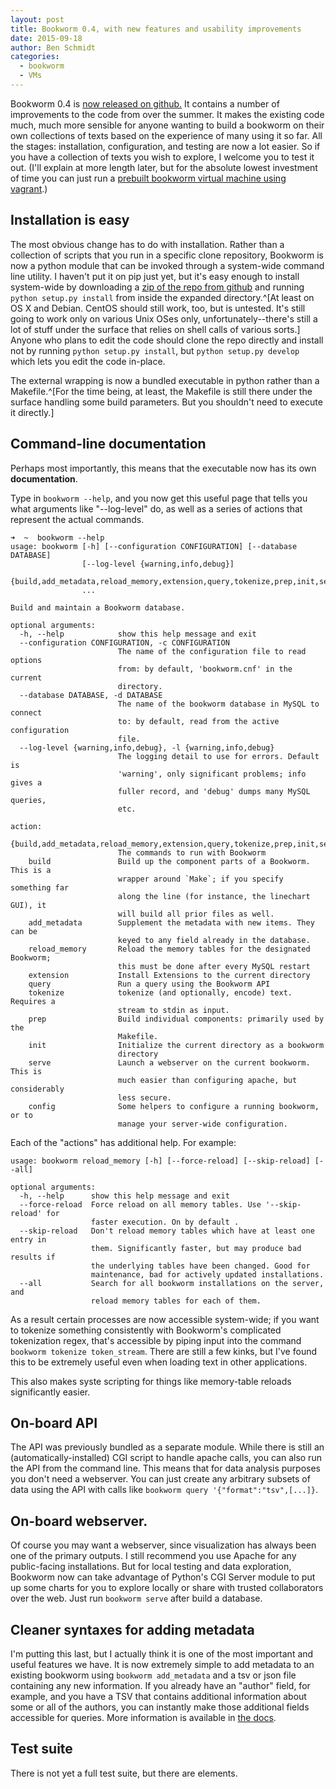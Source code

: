 ```yaml
---
layout: post
title: Bookworm 0.4, with new features and usability improvements
date: 2015-09-18
author: Ben Schmidt
categories:
  - bookworm
  - VMs
---
```


Bookworm 0.4 is
[now released on github.](https://github.com/Bookworm-project/BookwormDB/releases/tag/v0.4.0)
It contains a number of improvements to the code from over the summer.
It makes the existing code much, much more sensible for anyone wanting
to build a bookworm on their own collections of texts based on the
experience of many using it so far. All the stages: installation,
configuration, and testing are now a lot easier. So if you have a
collection of texts you wish to explore, I welcome you to test it
out. (I'll explain at more length later, but for the absolute lowest
investment of time you can just run a
[prebuilt bookworm virtual machine using vagrant](https://github.com/bmschmidt/bookwormVM).)

<!--more-->

## Installation is easy

The most obvious change has to do with installation. Rather than a
collection of scripts that you run in a specific clone repository,
Bookworm is now a python module that can be invoked through a
system-wide command line utility. I haven't put it on pip just yet,
but it's easy enough to install system-wide by downloading a
[zip of the repo from github](https://github.com/Bookworm-project/BookwormDB/archive/master.zip)
and running `python setup.py install` from inside the expanded
directory.^[At least on OS X and Debian. CentOS should still work, too, but is untested. It's still going to work only on various Unix OSes only, unfortunately--there's still a lot of stuff under the surface that relies on shell calls of various sorts.]
Anyone who plans to edit the code should clone the repo directly and
install not by running `python setup.py install`, but `python setup.py
develop` which lets you edit the code in-place.

The external wrapping is now a bundled executable in python rather
than a
Makefile.^[For the time being, at least, the Makefile is still there under the surface handling some build parameters. But you shouldn't need to execute it directly.]

## Command-line documentation

Perhaps most importantly, this means that the executable now has its
own **documentation**.

Type in `bookworm --help`, and you now get this useful page that tells
you what arguments like "--log-level" do, as well as a series of
actions that represent the actual commands.

```
➜  ~  bookworm --help
usage: bookworm [-h] [--configuration CONFIGURATION] [--database DATABASE]
                [--log-level {warning,info,debug}]
                {build,add_metadata,reload_memory,extension,query,tokenize,prep,init,serve,config}
                ...

Build and maintain a Bookworm database.

optional arguments:
  -h, --help            show this help message and exit
  --configuration CONFIGURATION, -c CONFIGURATION
                        The name of the configuration file to read options
                        from: by default, 'bookworm.cnf' in the current
                        directory.
  --database DATABASE, -d DATABASE
                        The name of the bookworm database in MySQL to connect
                        to: by default, read from the active configuration
                        file.
  --log-level {warning,info,debug}, -l {warning,info,debug}
                        The logging detail to use for errors. Default is
                        'warning', only significant problems; info gives a
                        fuller record, and 'debug' dumps many MySQL queries,
                        etc.

action:
  {build,add_metadata,reload_memory,extension,query,tokenize,prep,init,serve,config}
                        The commands to run with Bookworm
    build               Build up the component parts of a Bookworm. This is a
                        wrapper around `Make`; if you specify something far
                        along the line (for instance, the linechart GUI), it
                        will build all prior files as well.
    add_metadata        Supplement the metadata with new items. They can be
                        keyed to any field already in the database.
    reload_memory       Reload the memory tables for the designated Bookworm;
                        this must be done after every MySQL restart
    extension           Install Extensions to the current directory
    query               Run a query using the Bookworm API
    tokenize            tokenize (and optionally, encode) text. Requires a
                        stream to stdin as input.
    prep                Build individual components: primarily used by the
                        Makefile.
    init                Initialize the current directory as a bookworm
                        directory
    serve               Launch a webserver on the current bookworm. This is
                        much easier than configuring apache, but considerably
                        less secure.
    config              Some helpers to configure a running bookworm, or to
                        manage your server-wide configuration.

```

Each of the "actions" has additional help. For example:

```
usage: bookworm reload_memory [-h] [--force-reload] [--skip-reload] [--all]

optional arguments:
  -h, --help      show this help message and exit
  --force-reload  Force reload on all memory tables. Use '--skip-reload' for
                  faster execution. On by default .
  --skip-reload   Don't reload memory tables which have at least one entry in
                  them. Significantly faster, but may produce bad results if
                  the underlying tables have been changed. Good for
                  maintenance, bad for actively updated installations.
  --all           Search for all bookworm installations on the server, and
                  reload memory tables for each of them.
```

As a result certain processes are now accessible system-wide; if you want to
tokenize something consistently with Bookworm's
complicated tokenization regex, that's accessible by piping input
into the command `bookworm tokenize token_stream`. There are still a
few kinks, but I've found this to be extremely useful even when
loading text in other applications.

This also makes syste scripting for things like memory-table reloads
significantly easier.

## On-board API

The API was previously bundled as a separate module. While there is
still an (automatically-installed) CGI script to handle apache calls,
you can also run the API from the command line. This means that for
data analysis purposes you don't need a webserver. You can just create
any arbitrary subsets of data using the API with calls like `bookworm query '{"format":"tsv",[...]}`.

## On-board webserver.

Of course you may want a webserver, since visualization has always
been one of the primary outputs. I still recommend you use Apache for
any public-facing installations. But for local testing and data
exploration, Bookworm now can take advantage of Python's CGI Server
module to put up some charts for you to explore locally or share with
trusted collaborators over the web. Just run `bookworm serve` after
build a database.

## Cleaner syntaxes for adding metadata

I'm putting this last, but I actually think it is one of the most
important and useful features we have. It is now extremely simple to
add metadata to an existing bookworm using `bookworm add_metadata` and
a tsv or json file containing any new information. If you already have
an "author" field, for example, and you have a TSV that contains
additional information about some or all of the authors, you can
instantly make those additional fields accessible for queries. More
information is available in [the docs](http://bookworm-project.github.io/Docs).

## Test suite

There is not yet a full test suite, but there are elements.
